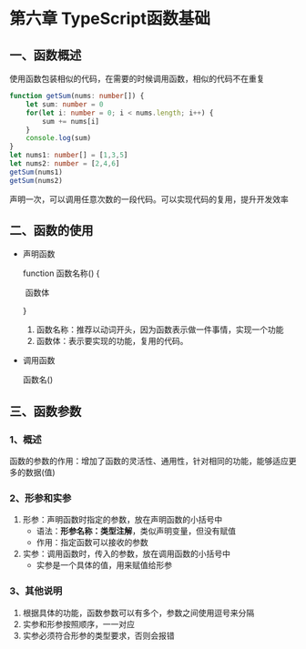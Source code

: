 # 第六章 TypeScript函数基础

## 一、函数概述

使用函数包装相似的代码，在需要的时候调用函数，相似的代码不在重复

```typescript
function getSum(nums: number[]) {
	let sum: number = 0
	for(let i: number = 0; i < nums.length; i++) {
		sum += nums[i]
	}
	console.log(sum)
}
let nums1: number[] = [1,3,5]
let nums2: number = [2,4,6]
getSum(nums1)
getSum(nums2)
```

声明一次，可以调用任意次数的一段代码。可以实现代码的复用，提升开发效率

## 二、函数的使用

- 声明函数

  function 函数名称() {

  ​	函数体

  }

  1. 函数名称：推荐以动词开头，因为函数表示做一件事情，实现一个功能
  2. 函数体：表示要实现的功能，复用的代码。

- 调用函数

  函数名()

## 三、函数参数

### 1、概述

函数的参数的作用：增加了函数的灵活性、通用性，针对相同的功能，能够适应更多的数据(值)

### 2、形参和实参

1. 形参：声明函数时指定的参数，放在声明函数的小括号中
   - 语法：**形参名称：类型注解**，类似声明变量，但没有赋值
   - 作用：指定函数可以接收的参数
2. 实参：调用函数时，传入的参数，放在调用函数的小括号中
   - 实参是一个具体的值，用来赋值给形参

### 3、其他说明

1. 根据具体的功能，函数参数可以有多个，参数之间使用逗号来分隔
2. 实参和形参按照顺序，一一对应
3. 实参必须符合形参的类型要求，否则会报错